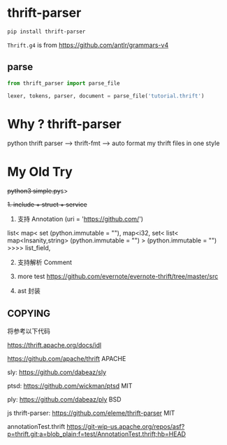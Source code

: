 # thrift-parser

```bash
pip install thrift-parser
```

`Thrift.g4` is from https://github.com/antlr/grammars-v4


## parse

```python
from thrift_parser import parse_file

lexer, tokens, parser, document = parse_file('tutorial.thrift')
```


# Why ? thrift-parser

python thrift parser --> thrift-fmt --> auto format my thrift files in one style


# My Old Try

<s>python3 simple.py</s>s>

<s>1. include + struct + service</s>

1. 支持 Annotation (uri = 'https://github.com/')

list<
    map<
        set<i32> (python.immutable = ""),
        map<i32,
            set<
                list<
                    map<Insanity,string> (python.immutable = "")
                    >
                (python.immutable = "")
            >>>> list_field,


2. 支持解析 Comment


3. more test https://github.com/evernote/evernote-thrift/tree/master/src

4. ast 封装


## COPYING

将参考以下代码

https://thrift.apache.org/docs/idl

https://github.com/apache/thrift APACHE


sly: https://github.com/dabeaz/sly

ptsd: https://github.com/wickman/ptsd MIT

ply: https://github.com/dabeaz/ply BSD

js thrift-parser: https://github.com/eleme/thrift-parser MIT

annotationTest.thrift https://git-wip-us.apache.org/repos/asf?p=thrift.git;a=blob_plain;f=test/AnnotationTest.thrift;hb=HEAD